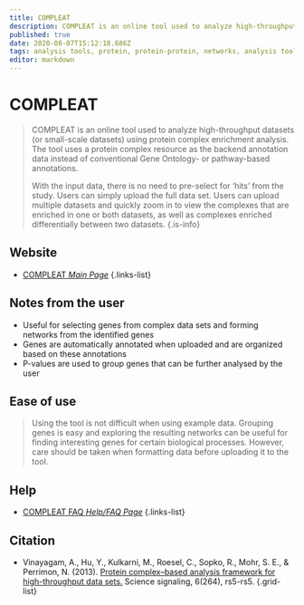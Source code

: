 ```yaml
---
title: COMPLEAT
description: COMPLEAT is an online tool used to analyze high-throughput datasets (or small-scale datasets) using protein complex enrichment analysis.
published: true
date: 2020-08-07T15:12:18.686Z
tags: analysis tools, protein, protein-protein, networks, analysis tool
editor: markdown
---
```


# COMPLEAT

> COMPLEAT is an online tool used to analyze high-throughput datasets (or small-scale datasets) using protein complex enrichment analysis. The tool uses a protein complex resource as the backend annotation data instead of conventional Gene Ontology- or pathway-based annotations.
>
> With the input data, there is no need to pre-select for ‘hits’ from the study. Users can simply upload the full data set. Users can upload multiple datasets and quickly zoom in to view the complexes that are enriched in one or both datasets, as well as complexes enriched differentially between two datasets. 
{.is-info}



## Website 

- [COMPLEAT *Main Page*](https://www.flyrnai.org/compleat/)
 {.links-list}


## Notes from the user
- Useful for selecting genes from complex data sets and forming networks from the identified genes
- Genes are automatically annotated when uploaded and are organized based on these annotations
- P-values are used to group genes that can be further analysed by the user

## Ease of use
> Using the tool is not difficult when using example data. Grouping genes is easy and exploring the resulting networks can be useful for finding interesting genes for certain biological processes. However, care should be taken when formatting data before uploading it to the tool.

## Help

- [COMPLEAT FAQ *Help/FAQ Page*](https://www.flyrnai.org/compleat/Help.jsp)
{.links-list}


## Citation 

- Vinayagam, A., Hu, Y., Kulkarni, M., Roesel, C., Sopko, R., Mohr, S. E., & Perrimon, N. (2013). [Protein complex–based analysis framework for high-throughput data sets.](https://stke.sciencemag.org/content/6/264/rs5) Science signaling, 6(264), rs5-rs5.
{.grid-list}